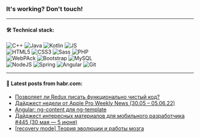 ### It's working? Don't touch!

---

#### 🛠️ Technical stack:

![C++](https://img.shields.io/badge/C++-informational?logo=c%2B%2B&style=flat&logoColor=white&color=9C033A)
![Java](https://img.shields.io/badge/Java-informational?logo=java&style=flat&logoColor=white&color=007396)
![Kotlin](https://img.shields.io/badge/Kotlin-informational?logo=Kotlin&style=flat&logoColor=white&color=0095D5)
![JS](https://img.shields.io/badge/JS-informational?logo=javaScript&style=flat&logoColor=black&color=F7Df1E) <br>
![HTML5](https://img.shields.io/badge/HTML5-informational?logo=html5&style=flat&logoColor=white&color=E34F26)
![CSS3](https://img.shields.io/badge/CSS3-informational?logo=css3&style=flat&logoColor=white&color=157286)
![Sass](https://img.shields.io/badge/Saas-informational?logo=sass&style=flat&logoColor=white&color=hotpink)
![PHP](https://img.shields.io/badge/PHP-informational?logo=php&style=flat&logoColor=white&color=777BB4) <br>
![WebPAck](https://img.shields.io/badge/WebPack-informational?logo=webPack&style=flat&logoColor=white&color=FF6F00)
![Bootstrap](https://img.shields.io/badge/Bootstrap-informational?logo=Bootstrap&style=flat&logoColor=white&color=7952B3)
![MySQL](https://img.shields.io/badge/MySQL-informational?logo=MySQL&style=flat&logoColor=white&color=00f) <br>
![NodeJS](https://img.shields.io/badge/NodeJS-informational?logo=node.js&style=flat&logoColor=white&color=43853D)
![Spring](https://img.shields.io/badge/Spring-informational?logo=Spring&style=flat&logoColor=white&color=0A9EDC)
![Angular](https://img.shields.io/badge/Vue-informational?logo=vue.js&style=flat&logoColor=white&color=red)
![Git](https://img.shields.io/badge/Git-informational?logo=git&style=flat&logoColor=white&color=darkorange)

___

#### 💬 Latest posts from habr.com:

<!-- BLOG-POST-LIST:START -->
- [Позволяет ли Redux писать функционально чистый код?](https://habr.com/ru/post/669672/?utm_source=habrahabr&utm_medium=rss&utm_campaign=669672)
- [Дайджест недели от Apple Pro Weekly News &lpar;30.05 – 05.06.22&rpar;](https://habr.com/ru/post/669610/?utm_source=habrahabr&utm_medium=rss&utm_campaign=669610)
- [Angular: ng-content для ng-template](https://habr.com/ru/post/669656/?utm_source=habrahabr&utm_medium=rss&utm_campaign=669656)
- [Дайджест интересных материалов для мобильного разработчика #445 &lpar;30 мая — 5 июня&rpar;](https://habr.com/ru/post/669654/?utm_source=habrahabr&utm_medium=rss&utm_campaign=669654)
- [[recovery mode] Теория эволюции и работы мозга](https://habr.com/ru/post/669612/?utm_source=habrahabr&utm_medium=rss&utm_campaign=669612)
<!-- BLOG-POST-LIST:END -->

